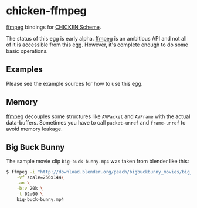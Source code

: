 
  [ffmpeg]: http://ffmpeg.org
  [CHICKEN Scheme]: http://call-cc.org

# chicken-ffmpeg

[ffmpeg] bindings for [CHICKEN Scheme].

The status of this egg is early alpha. [ffmpeg] is an ambitious API
and not all of it is accessible from this egg. However, it's complete
enough to do some basic operations.

## Examples

Please see the example sources for how to use this egg.

## Memory

[ffmpeg] decouples some structures like `AVPacket` and `AVFrame` with
the actual data-buffers. Sometimes you have to call `packet-unref` and
`frame-unref` to avoid memory leakage.

## Big Buck Bunny

The sample movie clip `big-buck-bunny.mp4` was taken from blender like this:

```sh
$ ffmpeg -i "http://download.blender.org/peach/bigbuckbunny_movies/big_buck_bunny_480p_surround-fix.avi" \
    -vf scale=256x144\
    -an \
    -b:v 20k \
    -t 02:00 \
    big-buck-bunny.mp4
```
